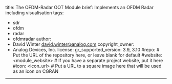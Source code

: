 title: The OFDM-Radar OOT Module
brief: Implements an OFDM Radar including visualisation
tags:
  - sdr
  - ofdm
  - radar
  - ofdmradar
author:
  - David Winter <david.winter@analog.com>
copyright_owner:
  - Analog Devices, Inc.
license:
gr_supported_version: 3.9, 3.10
#repo: # Put the URL of the repository here, or leave blank for default
#website: <module_website> # If you have a separate project website, put it here
#icon: <icon_url> # Put a URL to a square image here that will be used as an icon on CGRAN
---
